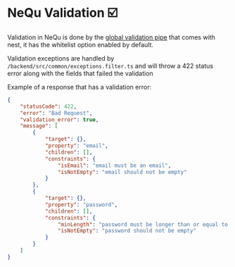 # NeQu Validation ☑️

Validation in NeQu is done by the 
[global validation pipe](https://docs.nestjs.com/techniques/validation#auto-validation) 
that comes with nest, it has the whitelist option enabled by default.

Validation exceptions are handled by 
`/backend/src/common/exceptions.filter.ts`
and will throw a 422 status error along with the fields that
failed the validation

Example of a response that has a validation error:
```json
{
    "statusCode": 422,
    "error": "Bad Request",
    "validation_error": true,
    "message": [
        {
            "target": {},
            "property": "email",
            "children": [],
            "constraints": {
                "isEmail": "email must be an email",
                "isNotEmpty": "email should not be empty"
            }
        },
        {
            "target": {},
            "property": "password",
            "children": [],
            "constraints": {
                "minLength": "password must be longer than or equal to 8 characters",
                "isNotEmpty": "password should not be empty"
            }
        }
    ]
}
```
